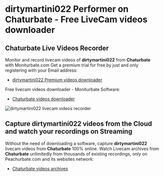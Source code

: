 # dirtymartini022 Performer on Chaturbate - Free LiveCam videos downloader

## Chaturbate Live Videos Recorder

Monitor and record livecam videos of **dirtymartini022** from **Chaturbate** with Moniturbate.com
Get a premium trial for free by just and only registering with your Email address:
* [dirtymartini022 Premium videos downloader](https://moniturbate.com/request-demo-licence-key.html)

Free livecam videos downloader - Moniturbate Software:
* [Chaturbate videos downloader](https://moniturbate.com/moniturbate-download-software.html)

![dirtymartini022 livecam videos recorder](https://peachurnet.com/templates/moniturbate-software.png)


## Capture dirtymartini022 videos from the Cloud and watch your recordings on Streaming

Without the need of downloading a software, capture **dirtymartini022** livecam videos from **Chaturbate** 100% online.
Watch Livecam archives from **Chaturbate** unlimitedly from thousands of existing recordings, only on Peachurbate.com and its websites network:
* [Chaturbate videos archives](https://peachurnet.com/)